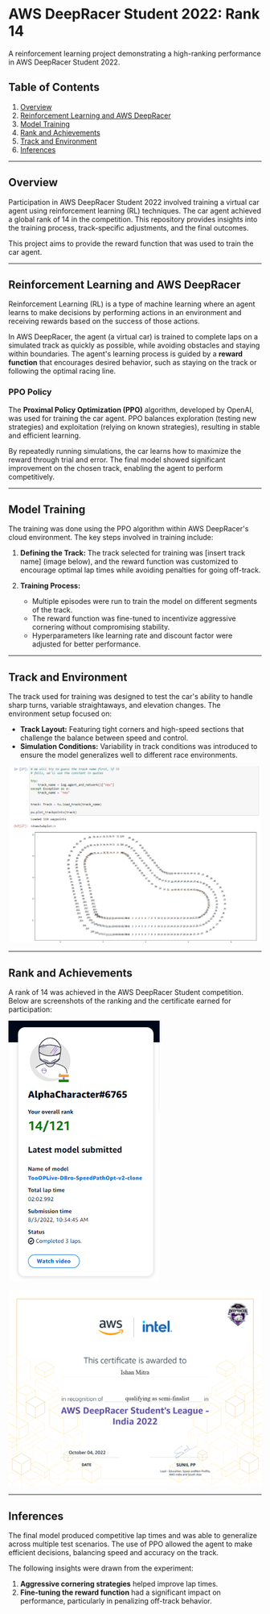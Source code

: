 
# **AWS DeepRacer Student 2022: Rank 14**  
A reinforcement learning project demonstrating a high-ranking performance in AWS DeepRacer Student 2022.

## **Table of Contents**  
1. [Overview](#overview)  
2. [Reinforcement Learning and AWS DeepRacer](#reinforcement_learning)  
3. [Model Training](#model_training)  
4. [Rank and Achievements](#rank_and_achievements)  
5. [Track and Environment](#track_and_environment)  
6. [Inferences](#inferences)

---

## **Overview**<a name="overview"></a>  
Participation in AWS DeepRacer Student 2022 involved training a virtual car agent using reinforcement learning (RL) techniques. The car agent achieved a global rank of 14 in the competition. This repository provides insights into the training process, track-specific adjustments, and the final outcomes.

This project aims to provide the reward function that was used to train the car agent.

---

## **Reinforcement Learning and AWS DeepRacer**<a name="reinforcement_learning"></a>  
Reinforcement Learning (RL) is a type of machine learning where an agent learns to make decisions by performing actions in an environment and receiving rewards based on the success of those actions.

In AWS DeepRacer, the agent (a virtual car) is trained to complete laps on a simulated track as quickly as possible, while avoiding obstacles and staying within boundaries. The agent's learning process is guided by a **reward function** that encourages desired behavior, such as staying on the track or following the optimal racing line.

### **PPO Policy**  
The **Proximal Policy Optimization (PPO)** algorithm, developed by OpenAI, was used for training the car agent. PPO balances exploration (testing new strategies) and exploitation (relying on known strategies), resulting in stable and efficient learning.

By repeatedly running simulations, the car learns how to maximize the reward through trial and error. The final model showed significant improvement on the chosen track, enabling the agent to perform competitively.

---

## **Model Training**<a name="model_training"></a>  
The training was done using the PPO algorithm within AWS DeepRacer's cloud environment. The key steps involved in training include:

1. **Defining the Track:** The track selected for training was [insert track name] (image below), and the reward function was customized to encourage optimal lap times while avoiding penalties for going off-track.
   
2. **Training Process:**  
    - Multiple episodes were run to train the model on different segments of the track.  
    - The reward function was fine-tuned to incentivize aggressive cornering without compromising stability.  
    - Hyperparameters like learning rate and discount factor were adjusted for better performance.

---

## **Track and Environment**<a name="track_and_environment"></a>  
The track used for training was designed to test the car's ability to handle sharp turns, variable straightaways, and elevation changes. The environment setup focused on:

- **Track Layout:** Featuring tight corners and high-speed sections that challenge the balance between speed and control.
- **Simulation Conditions:** Variability in track conditions was introduced to ensure the model generalizes well to different race environments.

![Track Image](https://raw.githubusercontent.com/ishanmitra/aws-deepracer-student/refs/heads/main/images/track_waypoints.png)

---

## **Rank and Achievements**<a name="rank_and_achievements"></a>  
A rank of 14 was achieved in the AWS DeepRacer Student competition. Below are screenshots of the ranking and the certificate earned for participation:

![Ranking](https://raw.githubusercontent.com/ishanmitra/aws-deepracer-student/refs/heads/main/images/rank.png)

![Certificate](https://raw.githubusercontent.com/ishanmitra/aws-deepracer-student/refs/heads/main/images/Certificate_AWSInt.png)

---

## **Inferences**<a name="inferences"></a>  
The final model produced competitive lap times and was able to generalize across multiple test scenarios. The use of PPO allowed the agent to make efficient decisions, balancing speed and accuracy on the track.

The following insights were drawn from the experiment:
1. **Aggressive cornering strategies** helped improve lap times.
2. **Fine-tuning the reward function** had a significant impact on performance, particularly in penalizing off-track behavior.
